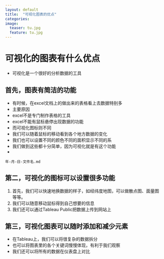 ```yaml
---
layout: default
title:  "可视化图表的优点"
categories: 
image:
  teaser: tu.jpg
  feature: tu.jpg
---
```


# 可视化的图表有什么优点

- 可视化是一个很好的分析数据的工具

## 首先，图表有简洁的功能

 - 有时候，在excel文档上的做出来的表格看上去数据特别多
 - 主要原因
 - excel不是专门制作表格的工具
 - excel不能有鼠标悬停出现数据的功能
 - 而可视化图标则不同
 - 我们可以随着鼠标的移动看到各个地方数据的变化
 - 我们也可以设置不同的颜色不同的面积显示不同的系
 - 我们做到这些都十分简单，因为可视化就是有这个功能
 - 
 

```
年-月-日-文件名.md
```

## 第二，可视化的图标可以设置很多功能

 1. 首先，我们可以快速地换数据的样子，如经纬度地图，可以做散点图、面量图等等。
 2. 我们可以随意移动鼠标得到自己想要的信息
 3. 我们还可以通过Tableau Public把数据上传到网站上



## 第三，可视化图表可以随时添加和减少元素

- 在Tableau上，我们可以将很复杂的数据拆分
- 也可以将图表里的各个关键词慢慢体现，有利于我们观察
- 我们还可以将所有的数据在仪表盘上对比



